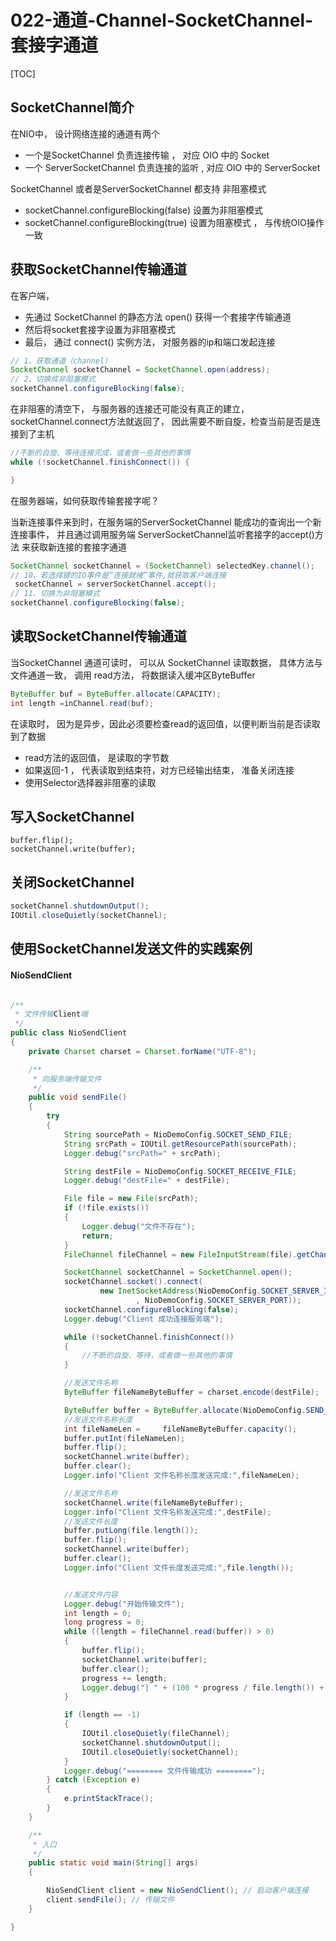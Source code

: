 # 022-通道-Channel-SocketChannel-套接字通道

[TOC]

## SocketChannel简介

在NIO中， 设计网络连接的通道有两个

- 一个是SocketChannel 负责连接传输 ， 对应 OIO 中的 Socket
- 一个 ServerSocketChannel 负责连接的监听 , 对应 OIO 中的 ServerSocket

SocketChannel 或者是ServerSocketChannel  都支持 非阻塞模式

- socketChannel.configureBlocking(false) 设置为非阻塞模式
- socketChannel.configureBlocking(true) 设置为阻塞模式 ， 与传统OIO操作一致

## 获取SocketChannel传输通道

在客户端， 

- 先通过 SocketChannel 的静态方法 open() 获得一个套接字传输通道
- 然后将socket套接字设置为非阻塞模式
- 最后， 通过 connect() 实例方法， 对服务器的ip和端口发起连接

```java
// 1、获取通道（channel）
SocketChannel socketChannel = SocketChannel.open(address);
// 2、切换成非阻塞模式
socketChannel.configureBlocking(false);
```

在非阻塞的清空下， 与服务器的连接还可能没有真正的建立，socketChannel.connect方法就返回了， 因此需要不断自旋，检查当前是否是连接到了主机

```java
//不断的自旋、等待连接完成，或者做一些其他的事情
while (!socketChannel.finishConnect()) {

}
```

在服务器端，如何获取传输套接字呢？

当新连接事件来到时，在服务端的ServerSocketChannel 能成功的查询出一个新连接事件， 并且通过调用服务端 ServerSocketChannel监听套接字的accept()方法 来获取新连接的套接字通道

```java
SocketChannel socketChannel = (SocketChannel) selectedKey.channel();
// 10、若选择键的IO事件是“连接就绪”事件,就获取客户端连接
 socketChannel = serverSocketChannel.accept();
// 11、切换为非阻塞模式
socketChannel.configureBlocking(false);
```

## 读取SocketChannel传输通道

当SocketChannel 通道可读时， 可以从 SocketChannel 读取数据， 具体方法与文件通道一致， 调用 read方法， 将数据读入缓冲区ByteBuffer

```java
ByteBuffer buf = ByteBuffer.allocate(CAPACITY);
int length =inChannel.read(buf);
```

在读取时， 因为是异步，因此必须要检查read的返回值，以便判断当前是否读取到了数据

- read方法的返回值， 是读取的字节数
- 如果返回-1 ， 代表读取到结束符，对方已经输出结束， 准备关闭连接
- 使用Selector选择器非阻塞的读取

## 写入SocketChannel

```
buffer.flip();
socketChannel.write(buffer);
```

## 关闭SocketChannel

```java
socketChannel.shutdownOutput();
IOUtil.closeQuietly(socketChannel);
```

## 使用SocketChannel发送文件的实践案例

#### NioSendClient

```java

/**
 * 文件传输Client端
 */
public class NioSendClient
{
    private Charset charset = Charset.forName("UTF-8");

    /**
     * 向服务端传输文件
     */
    public void sendFile()
    {
        try
        {
            String sourcePath = NioDemoConfig.SOCKET_SEND_FILE;
            String srcPath = IOUtil.getResourcePath(sourcePath);
            Logger.debug("srcPath=" + srcPath);

            String destFile = NioDemoConfig.SOCKET_RECEIVE_FILE;
            Logger.debug("destFile=" + destFile);

            File file = new File(srcPath);
            if (!file.exists())
            {
                Logger.debug("文件不存在");
                return;
            }
            FileChannel fileChannel = new FileInputStream(file).getChannel();

            SocketChannel socketChannel = SocketChannel.open();
            socketChannel.socket().connect(
                    new InetSocketAddress(NioDemoConfig.SOCKET_SERVER_IP
                            , NioDemoConfig.SOCKET_SERVER_PORT));
            socketChannel.configureBlocking(false);
            Logger.debug("Client 成功连接服务端");

            while (!socketChannel.finishConnect())
            {
                //不断的自旋、等待，或者做一些其他的事情
            }

            //发送文件名称
            ByteBuffer fileNameByteBuffer = charset.encode(destFile);

            ByteBuffer buffer = ByteBuffer.allocate(NioDemoConfig.SEND_BUFFER_SIZE);
            //发送文件名称长度
            int fileNameLen =     fileNameByteBuffer.capacity();
            buffer.putInt(fileNameLen);
            buffer.flip();
            socketChannel.write(buffer);
            buffer.clear();
            Logger.info("Client 文件名称长度发送完成:",fileNameLen);

            //发送文件名称
            socketChannel.write(fileNameByteBuffer);
            Logger.info("Client 文件名称发送完成:",destFile);
            //发送文件长度
            buffer.putLong(file.length());
            buffer.flip();
            socketChannel.write(buffer);
            buffer.clear();
            Logger.info("Client 文件长度发送完成:",file.length());


            //发送文件内容
            Logger.debug("开始传输文件");
            int length = 0;
            long progress = 0;
            while ((length = fileChannel.read(buffer)) > 0)
            {
                buffer.flip();
                socketChannel.write(buffer);
                buffer.clear();
                progress += length;
                Logger.debug("| " + (100 * progress / file.length()) + "% |");
            }

            if (length == -1)
            {
                IOUtil.closeQuietly(fileChannel);
                socketChannel.shutdownOutput();
                IOUtil.closeQuietly(socketChannel);
            }
            Logger.debug("======== 文件传输成功 ========");
        } catch (Exception e)
        {
            e.printStackTrace();
        }
    }

    /**
     * 入口
     */
    public static void main(String[] args)
    {

        NioSendClient client = new NioSendClient(); // 启动客户端连接
        client.sendFile(); // 传输文件
    }

}
```



